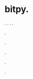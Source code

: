 # bitpy.
.
.
.
.












.






















































.
























.



























.
























.
